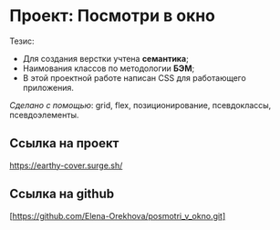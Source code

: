 # Проект: Посмотри в окно  

Тезис:  
* Для создания верстки учтена __семантика__;  
* Наимования классов по методологии __БЭМ__;  
* В этой проектной работе написан CSS для работающего приложения.  

_Сделано с помощью_: grid, flex, позиционирование, псевдоклассы, псевдоэлементы.  

## Ссылка на проект  
https://earthy-cover.surge.sh/  

## Ссылка на github  
[https://github.com/Elena-Orekhova/posmotri_v_okno.git]

